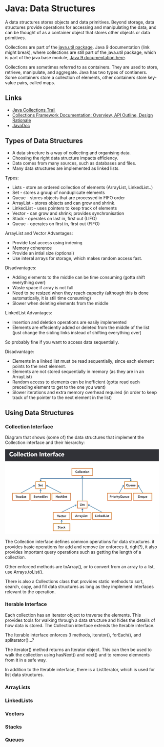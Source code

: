 # Java: Data Structures

A data structures stores objects and data primitives. Beyond storage, data structures provide operations for accessing and manipulating the data, and can be thought of as a container object that stores other objects or data primitives.

Collections are part of the [java.util package](https://docs.oracle.com/javase/8/docs/api/index.html).
Java 9 documentation (link might break), where collections are still part of the java.util package, which is part of the java.base module, [Java 9 documentation here](http://download.java.net/java/jdk9/docs/api/java/util/package-summary.html).

Collections are sometimes referred to as containers. They are used to store, retrieve, manipulate, and aggregate. Java has two types of contianers. Some containers store a collection of elements, other containers store key-value pairs, called maps.

## Links

* [Java Collections Trail](http://docs.oracle.com/javase/tutorial/collections/index.html)
* [Collections Framework Documentation: Overview, API Outline, Design Rationale](http://download.java.net/java/jdk9/docs/api/java/util/doc-files/coll-index.html)
* [JavaDoc](http://download.java.net/java/jdk9/docs/api/java/util/package-summary.html)

## Types of Data Structures

* A data structure is a way of collecting and organising data.
* Choosing the right data structure impacts efficiency.
* Data comes from many sources, such as databases and files.
* Many data structures are implemented as linked lists.

Types:

* Lists - store an ordered collection of elements (ArrayList, LinkedList..)
* Set - stores a group of nonduplicate elements
* Queue - stores objects that are processed in FIFO order
* ArrayList - stores objects and can grow and shrink.
* LinkedList - uses pointers to keep track of elements
* Vector - can grow and shrink; provides synchronisation
* Stack - operates on last in, first out (LIFO)
* Queue - operates on first in, first out (FIFO)

ArrayList and Vector Advantages:

* Provide fast access using indexing
* Memory coherence
* Provide an intial size (optional)
* Use interal arrays for storage, which makes random access fast.

Disadvantages:

* Adding elements to the middle can be time consuming (gotta shift everything over)
* Waste space if array is not full
* Need to be resized when they reach capacity (although this is done automatically, it is still time consuming)
* Slower when deleting elements from the middle

LinkedList Advantages:

* Insertion and deletion operations are easily implemented
* Elements are effeciently added or deleted from the middle of the list (just change the sibling links instead of shifting everything over)

So probably fine if you want to access data sequentially.

Disadvantage:

* Elements in a linked list must be read sequentially, since each element points to the next element.
* Elements are not stored sequentially in memory (as they are in an ArrayList)
* Random access to elements can be inefficient (gotta read each preceding element to get to the one you want)
* Slower iterations and extra memory overhead required (in order to keep track of the pointer to the next element in the list)

## Using Data Structures

### Collection Interface

Diagram that shows (some of) the data structures that implement the Collection interface and their hierarchy:

![Collection Interfaces](../../Assets/CollectionsDiagram.png)

The Collection interface defines common operations for data structures. it provides basic operations for add and remove (or enforces it, right?), it also provides important query operations such as getting the length of a collection.

Other enforced methods are toArray(), or to convert from an array to a list, use Arrays.toList().

There is also a Collections class that provides static methods to sort, search, copy, and fill data structures as long as they implement interfaces relevant to the operation.

### Iterable Interface

Each collection has an Iterator object to traverse the elements. This provides tools for walking through a data structure and hides the details of how data is stored. The Collection interface extends the Iterable interface.

The Iterable interface enforces 3 methods, iterator(), forEach(), and spliterator()...?

The iterator() method returns an Iterator object. This can then be used to walk the collection using hasNext() and next() and to remove elemnents from it in a safe way.

In addition to the Iterable interface, there is a ListIterator, which is used for list data structures.

### ArrayLists

### LinkedLists

### Vectors

### Stacks

### Queues